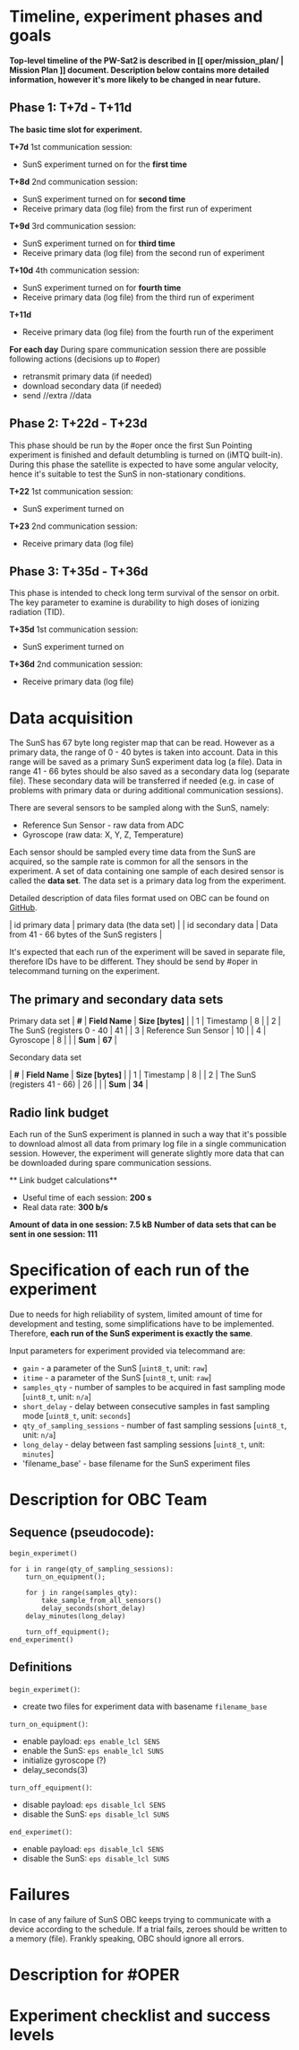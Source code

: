 Timeline, experiment phases and goals
=

**Top-level timeline of the PW-Sat2 is described in [[ oper/mission_plan/ | Mission Plan ]] document. Description below contains more detailed information, however it's more likely to be changed in near future.**

Phase 1: T+7d - T+11d
---
**The basic time slot for experiment.**

**T+7d**
1st communication session:
- SunS experiment turned on for the **first time**

**T+8d**
2nd communication session:
- SunS experiment turned on for **second time**
- Receive primary data (log file) from the first run of experiment

**T+9d**
3rd communication session:
- SunS experiment turned on for **third time**
- Receive primary data (log file) from the second run of experiment

**T+10d**
4th communication session:
- SunS experiment turned on for **fourth time**
- Receive primary data (log file) from the third run of experiment

**T+11d**
- Receive primary data (log file) from the fourth run of the experiment

**For each day**
During spare communication session there are possible following actions (decisions up to #oper)
- retransmit primary data (if needed)
- download secondary data (if needed)
- send //extra //data

Phase 2: T+22d - T+23d
---
This phase should be run by the #oper once the first Sun Pointing experiment is finished and default detumbling is turned on (iMTQ built-in). During this phase the satellite is expected to have some angular velocity, hence it's suitable to test the SunS in non-stationary conditions.

**T+22**
1st communication session:
- SunS experiment turned on

**T+23**
2nd communication session:
- Receive primary data (log file)

Phase 3: T+35d - T+36d
---

This phase is intended to check long term survival of the sensor on orbit. The key parameter to examine is durability to high doses of ionizing radiation (TID).

**T+35d**
1st communication session:
- SunS experiment turned on

**T+36d**
2nd communication session:
- Receive primary data (log file)


Data acquisition
=

The SunS has 67 byte long register map that can be read. However as a primary data, the range of 0 - 40 bytes is taken into account. Data in this range will be saved as a primary SunS experiment data log (a file). Data in range 41 - 66 bytes should be also saved as a secondary data log (separate file). These secondary data will be transferred if needed (e.g. in case of problems with primary data or during additional communication sessions).

There are several sensors to be sampled along with the SunS, namely:
* Reference Sun Sensor - raw data from ADC
* Gyroscope (raw data: X, Y, Z, Temperature)

Each sensor should be sampled every time data from the SunS  are acquired, so the sample rate is common for all the sensors in the experiment. A set of data containing one sample of each desired sensor is called the **data set**. The data set is a primary data log from the experiment.

Detailed description of data files format used on OBC can be found on [GitHub](https://github.com/PW-Sat2/PWSat2OBC/wiki/Data-handling-%26-packet-format#file-storage).

| id primary data | primary data (the data set) |
| id secondary data | Data from 41 - 66 bytes of the SunS registers |

It's expected that each run of the experiment will be saved in separate file, therefore IDs have to be different. They should be send by #oper in telecommand turning on the experiment.

The primary and secondary data sets
---
Primary data set
| **#** | **Field Name** | **Size [bytes]** |
| 1 | Timestamp | 8 |
|  2 | The SunS (registers 0 - 40 | 41 |
| 3 | Reference Sun Sensor | 10 |
| 4 | Gyroscope | 8 |
|   |  **Sum** | **67** |

Secondary data set

| **#** | **Field Name** | **Size [bytes]** |
| 1 | Timestamp | 8 |
|  2 | The SunS (registers 41 - 66) | 26 |
|   |  **Sum** | **34** |

Radio link budget
---
Each run of the SunS experiment is planned in such a way that it's possible to download almost all data from primary log file in a single communication session. However, the experiment will generate slightly more data that can be downloaded during spare communication sessions.

** Link budget calculations**

* Useful time of each session: **200 s**
* Real data rate: **300 b/s**

**Amount of data in one session: 7.5 kB**
**Number of data sets that can be sent in one session: 111**

Specification of each run of the experiment
===
Due to needs for high reliability of system, limited amount of time for development  and testing, some simplifications have to be implemented. Therefore, **each run of the SunS experiment is exactly the same**.

Input parameters for experiment provided via telecommand are:
* `gain` - a parameter of the SunS [`uint8_t`, unit: `raw`]
* `itime` - a parameter of the SunS [`uint8_t`, unit: `raw`]
* `samples_qty` - number of samples to be acquired in fast sampling mode [`uint8_t`, unit: `n/a`]
* `short_delay` - delay between consecutive samples in fast sampling mode [`uint8_t`, unit: `seconds`]
* `qty_of_sampling_sessions` - number of fast sampling sessions [`uint8_t`, unit: `n/a`]
* `long_delay` - delay between fast sampling sessions [`uint8_t`, unit: `minutes`]
* 'filename_base' - base filename for the SunS experiment files


Description for OBC Team
===

Sequence (pseudocode):
---

```
begin_experimet()

for i in range(qty_of_sampling_sessions):
    turn_on_equipment();

    for j in range(samples_qty):
        take_sample_from_all_sensors()
        delay_seconds(short_delay)
    delay_minutes(long_delay)

    turn_off_equipment();
end_experiment()

```

Definitions
---

`begin_experimet()`:

* create two files for experiment data with basename `filename_base`

`turn_on_equipment()`:

* enable payload: `eps enable_lcl SENS`
* enable the SunS: `eps enable_lcl SUNS`
* initialize gyroscope (?)
* delay_seconds(3)

`turn_off_equipment()`:

* disable payload: `eps disable_lcl SENS`
* disable the SunS: `eps disable_lcl SUNS`

`end_experimet()`:

* enable payload: `eps disable_lcl SENS`
* disable the SunS: `eps disable_lcl SUNS`

Failures
===
In case of any failure of SunS OBC keeps trying to communicate with a device according to the schedule. If a trial fails, zeroes should be written to a memory (file). Frankly speaking, OBC should ignore all errors.

Description for #OPER
===


Experiment checklist and success levels
===
